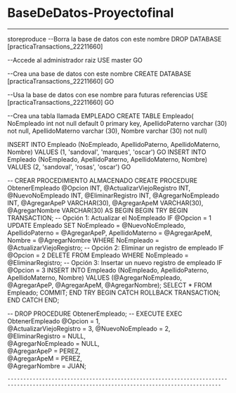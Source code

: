 # BaseDeDatos-Proyectofinal

-----------------------------------------------------------------------------------------------
storeproduce
--Borra la base de datos  con este nombre
DROP DATABASE [practicaTransactions_22211660]

--Accede al administrador raiz
USE master
GO

--Crea una base de datos con este nombre
CREATE DATABASE [practicaTransactions_22211660]
GO

--Usa la base de datos con ese nombre para futuras referencias
USE [practicaTransactions_22211660]
GO

--Crea una tabla llamada EMPLEADO
CREATE TABLE Empleado(
NoEmpleado int not null default 0 primary key,
ApellidoPaterno varchar (30) not null,
ApellidoMaterno varchar (30),
Nombre varchar (30) not null)

INSERT INTO Empleado (NoEmpleado, ApellidoPaterno, ApellidoMaterno, Nombre) 
	VALUES	(1, 'sandoval', 'marques', 'oscar')
GO
INSERT INTO Empleado (NoEmpleado, ApellidoPaterno, ApellidoMaterno, Nombre) 
	VALUES	(2, 'sandoval', 'rosas', 'oscar')
GO

-- CREAR PROCEDIMIENTO ALMACENADO
CREATE PROCEDURE ObtenerEmpleado
    @Opcion INT,
    @ActualizarViejoRegistro INT,
    @NuevoNoEmpleado INT,
    @EliminarRegistro INT,
    @AgregarNoEmpleado INT,
    @AgregarApeP VARCHAR(30),
    @AgregarApeM VARCHAR(30),
    @AgregarNombre VARCHAR(30)
AS
BEGIN
    BEGIN TRY
        BEGIN TRANSACTION;
        -- Opción 1: Actualizar el NoEmpleado
        IF @Opcion = 1
            UPDATE Empleado
            SET NoEmpleado = @NuevoNoEmpleado,
                ApellidoPaterno = @AgregarApeP,
                ApellidoMaterno = @AgregarApeM,
                Nombre = @AgregarNombre
            WHERE NoEmpleado = @ActualizarViejoRegistro;
        -- Opción 2: Eliminar un registro de empleado
        IF @Opcion = 2
            DELETE FROM Empleado 
            WHERE NoEmpleado = @EliminarRegistro;
        -- Opción 3: Insertar un nuevo registro de empleado
        IF @Opcion = 3
            INSERT INTO Empleado (NoEmpleado, ApellidoPaterno, ApellidoMaterno, Nombre) 
            VALUES (@AgregarNoEmpleado, @AgregarApeP, @AgregarApeM, @AgregarNombre);
        SELECT * FROM Empleado;
        COMMIT;
    END TRY
    BEGIN CATCH
        ROLLBACK TRANSACTION;
    END CATCH
END;

--
DROP PROCEDURE ObtenerEmpleado;
-- EXECUTE
EXEC ObtenerEmpleado 
    @Opcion = 1,                
    @ActualizarViejoRegistro = 3,
    @NuevoNoEmpleado = 2,        
    @EliminarRegistro = NULL,    
    @AgregarNoEmpleado = NULL,   
    @AgregarApeP = PEREZ,         
    @AgregarApeM = PEREZ,         
    @AgregarNombre = JUAN;   

    ------------------------------------------------------------------------------------------------------------------------------------------
    
